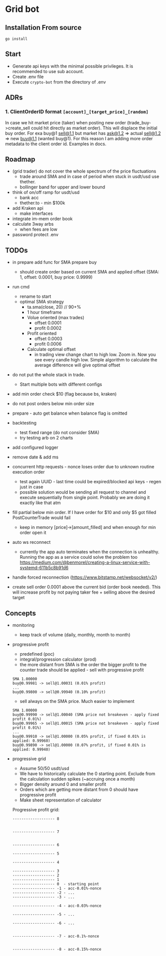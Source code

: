 # Grid bot

## Installation From source
```
go install
```

## Start
- Generate api keys with the minimal possible privileges. It is recommended to use sub account.
- Create .env file
- Execute `crypto-bot` from the directory of .env

## ADRs

### 1. ClientOrderID format `[account]_[target_price]_[random]`
In case we hit market price (taker) when posting new order (trade_buy->create_sell could hit directly as market order). This will displace the initial buy order. For exa buy@1 sell@1.1 but market has ask@1.2 => actual sell@1.2 =>  new buy@1.1 (wanted buy@1). For this reason I am adding more order metadata to the client order id.
Examples in docs.

## Roadmap
- (grid trader) do not cover the whole spectrum of the price fluctuations
    - trade around SMA and in case of period when stuck in usdt/usd use thether.
    - bollinger band for upper and lower bound
- think of on/off ramp for usdt/usd
    - bank acc
    - thether.to - min $100k
- add Kraken api
    - make interfaces
- integrate im-mem order book
- calculate 3way arbs
    - when fees are low
- password protect .env

## TODOs
- in prepare add func for SMA prepare buy 
    - should create order based on current SMA and applied offset (SMA: 1, offset: 0.0001, buy price: 0.9999)
- run cmd
    - rename to start
    - optimal SMA strategy
        - ta.sma(close, 20) // 90+%
        - 1 hour timeframe
        - Volue oriented (max trades)
            - offset 0.0001
            - profit 0.0002
        - Profit oriented
            - offset 0.0003
            - profit 0.0006
        - Calculate optimal offset
            - in trading view change chart to high low. Zoom in. Now you see every candle high low. Simple algorithm to calculate the average difference will give optimal offset

- do not put the whole stack in trade. 
    - Start multiple bots with different configs
- add min order check $10 (flag because bs, kraken)
- do not post orders below min order size
- prepare - auto get balance when balance flag is omitted

- backtesting
    - test fixed range (do not consider SMA)
    - try testing arb on 2 charts

- add configured logger
- remove date & add ms

- concurrent http requests - nonce loses order due to unknown routine execution order
    - test again UUID - last time could be expired/blocked api keys - regen just in case
    - possible solution would be sending all request to channel and execute sequentially from single point. Probably we are doing it exactly like that atm

- fill partial below min order. If I have order for $10 and only $5 got filled PostCounterTrade would fail
    - keep in memory [price]->[amount_filled] and when enough for min order open it

- auto ws reconnect
    - currently the app auto terminates when the connection is unhealthy. Running the app as a service could solve the problem too
    https://medium.com/@benmorel/creating-a-linux-service-with-systemd-611b5c8b91d6
- handle forced reconnection (https://www.bitstamp.net/websocket/v2/)

- create sell order 0.0001 above the current bid (order book needed). This will increase profit by not paying taker fee + selling above the desired target

## Concepts
- monitoring
    - keep track of volume (daily, monthly, month to month)

- progressive profit
    - predefined (poc)
    - integral/progression calculator (prod)
    - the more distant from SMA is the order the bigger profit to the counter trade should be applied - sell with progressive profit
    ```
    SMA 1.00000
    buy@0.99981 -> sell@1.00031 (0.01% profit)
    ...
    buy@0.99800 -> sell@0.99940 (0.10% profit)
    ```
    
    - sell always on the SMA price. Much easier to implement
    ```
    SMA 1.00000 
    buy@0.99990 -> sell@1.00040 (SMA price not breakeven - apply fixed profit 0.01%)
    buy@0.99965 -> sell@1.00015 (SMA price not breakeven - apply fixed profit 0.01%)
    ...
    buy@0.99910 -> sell@1.00000 (0.05% profit, if fixed 0.01% is applied: 0.99960)
    buy@0.99890 -> sell@1.00000 (0.07% profit, if fixed 0.01% is applied: 0.99940)
    ```
- progressive grid
    - Assume 50/50 usdt/usd
    - We have to historically calculate the 0 starting point. Exclude from the calculation sudden spikes (~accruing once a month)
    - Bigger density around 0 and smaller profit
    - Orders which are getting more distant from 0 should have progressive profit
    - Make sheet representation of calculator
   

    Progressive profit grid:
    ```
    ------------------- 8
    
    
    ------------------- 7
    
    
    ------------------- 6
    
    ------------------- 5
    
    ------------------- 4
    
    ------------------- 3
    ------------------- 2
    ------------------- 1
    ------------------- 0  - starting point
    ------------------- -1 - acc-0.01%-nonce
    ------------------- -2 - ...
    ------------------- -3 - ...
    
    ------------------- -4 - acc-0.03%-nonce
    
    ------------------- -5 - ...
    
    ------------------- -6 - ...
    
    
    ------------------- -7 - acc-0.1%-nonce
    
    
    ------------------- -8 - acc-0.15%-nonce
    ```
